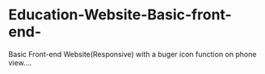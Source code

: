 # Education-Website-Basic-front-end-

Basic Front-end Website(Responsive) with a buger icon function on phone view....
